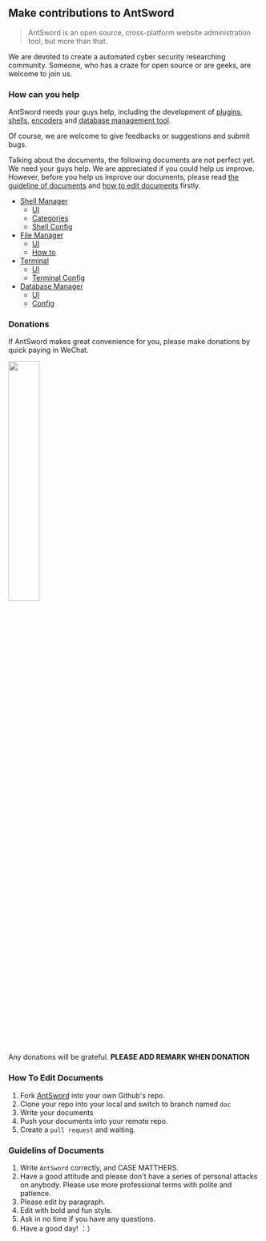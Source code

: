 Make contributions to AntSword
---

> AntSword is an open source, cross-platform website administration tool, but more than that.

We are devoted to create a automated cyber security researching community. Someone, who has a craze for open source or are geeks, are welcome to join us.

### How can you help

AntSword needs your guys help, including the development of [plugins](plugin_dev/README.md), [shells](core_dev/shell/README.md), [encoders](core_dev/encoder/README.md) and [database management tool](core_dev/database/README.md).


Of course, we are welcome to give feedbacks or suggestions and submit bugs.


Talking about the documents, the following documents are not perfect yet. We need your guys help. We are appreciated if you could help us improve. However, before you help us improve our documents, please read [the guideline of documents](#doc_guidelines) and [how to edit documents](#doc_howto) firstly.


* [Shell Manager](shell_manager/README.md)
    * [UI](shell_manager/main_page.md)
    * [Categories](shell_manager/category.md)
    * [Shell Config](shell_manager/shell_config.md)
* [File Manager](file_manager/README.md)
    * [UI](file_manager/main_page.md)
    * [How to](file_manager/operation.md)
* [Terminal](terminal/README.md)
    * [UI](terminal/main_page.md)
    * [Terminal Config](terminal/terminal_config.md)
* [Database Manager](database/README.md)
    * [UI](database/main_page.md)
    * [Config](database/database_config.md)


### Donations

If AntSword makes great convenience for you, please make donations by quick paying in WeChat.

<img src="http://blog.evalbug.com/images/wechatimg.png" style="width:35%;"/>

Any donations will be grateful.
**PLEASE ADD REMARK WHEN DONATION**

### <a name="doc_howto">How To Edit Documents

1. Fork [AntSword](https://github.com/antoor/antSword) into your own Github's repo.
2. Clone your repo into your local and switch to branch named `doc`
3. Write your documents
4. Push your documents into your remote repo.
5. Create a `pull request` and waiting.

### <a name="doc_guidelines">Guidelins of Documents

1. Write `AntSword` correctly, and CASE MATTHERS.
2. Have a good attitude and please don't have a series of personal attacks on anybody. Please use more professional terms with polite and patience.
3. Please edit by paragraph.
4. Edit with bold and fun style.
5. Ask in no time if you have any questions.
6. Have a good day! ：）
